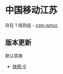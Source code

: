 # 中国移动江苏

存在 1 规则组 - [com.jsmcc](/src/apps/com.jsmcc.ts)

## 版本更新

默认禁用

- [快照-0](https://i.gkd.li/i/13327322)
